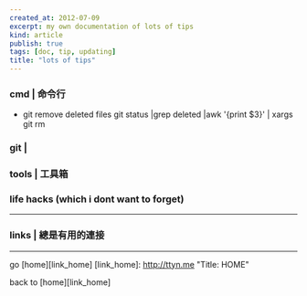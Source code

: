 ```yaml
---
created_at: 2012-07-09
excerpt: my own documentation of lots of tips
kind: article
publish: true
tags: [doc, tip, updating]
title: "lots of tips"
---
```


### cmd | 命令行
* git remove deleted files 
        git status |grep deleted |awk '{print $3}' | xargs git rm

### git | 

### tools | 工具箱

### life hacks (which i dont want to forget) 


---

### links | 總是有用的連接

--- 

go [home][link_home]
[link_home]: http://ttyn.me "Title: HOME"


back to [home][link_home]
